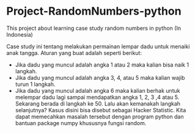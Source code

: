 # Project-RandomNumbers-python
This project about learning case study random numbers in python (In Indonesia)

Case study ini tentang melakukan permainan lempar dadu untuk menaiki anak tangga. Aturan yang buat adalah seperti berikut:
- Jika dadu yang muncul adalah angka 1 atau 2 maka kalian bisa naik 1 langkah.
- Jika dadu yang muncul adalah angka 3, 4, atau 5 maka kalian wajib turun 1 langkah.
- Jika dadu yang muncul adalah angka 6 maka kalian berhak untuk melempar dadu lagi sampai mendapatkan angka 1, 2, 3 ,4 atau 5.
Sekarang berada di langkah ke 50. Lalu akan kemanakah langkah selanjutnya?
Kasus disini bisa disebut sebagai Hacker Statistic. Kita dapat memecahkan masalah tersebut dengan program python dan bantuan package numpy khususnya fungsi random.
